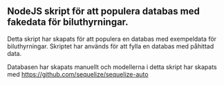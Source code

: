 ## NodeJS skript för att populera databas med fakedata för biluthyrningar.

Detta skript har skapats för att populera en databas med exempeldata för biluthyrningar.
Skriptet har används för att fylla en databas med påhittad data.

Databasen har skapats manuellt och modellerna i detta skript har skapats med
https://github.com/sequelize/sequelize-auto
